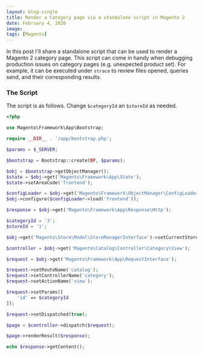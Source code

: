 ```yaml
---
layout: blog-single
title: Render a Category page via a standalone script in Magento 2
date: February 4, 2020
image:
tags: [Magento]
---
```


In this post I'll share a standalone script that can be used to render a Magento 2 category page. This script can come in handy when debugging production issues on category pages (e.g. unexpected product set). For example, it can be executed under `strace` to review files opened, queries send, and their corresponding results.

<!-- excerpt_separator -->

### The Script

The script is as follows. Change `$categoryId` an `$storeId` as needed.

```php
<?php

use Magento\Framework\App\Bootstrap;

require __DIR__ . '/app/bootstrap.php';

$params = $_SERVER;

$bootstrap = Bootstrap::create(BP, $params);

$obj = $bootstrap->getObjectManager();
$state = $obj->get('Magento\Framework\App\State');
$state->setAreaCode('frontend');

$configLoader = $obj->get('Magento\Framework\ObjectManager\ConfigLoaderInterface');
$obj->configure($configLoader->load('frontend'));

$response = $obj->get('Magento\Framework\App\Response\Http');

$categoryId = '3';
$storeId = '1';

$obj->get('Magento\Store\Model\StoreManagerInterface')->setCurrentStore($storeId);

$controller = $obj->get('Magento\Catalog\Controller\Category\View');

$request = $obj->get('Magento\Framework\App\RequestInterface');

$request->setRouteName('catalog');
$request->setControllerName('category');
$request->setActionName('view');

$request->setParams([
    'id' => $categoryId
]);

$request->setDispatched(true);

$page = $controller->dispatch($request);

$page->renderResult($response);

echo $response->getContent();
```
